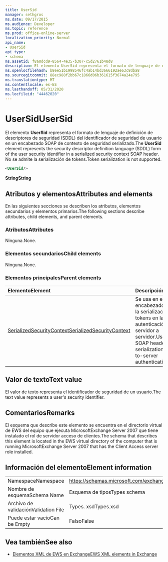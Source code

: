 ```yaml
---
title: UserSid
manager: sethgros
ms.date: 09/17/2015
ms.audience: Developer
ms.topic: reference
ms.prod: office-online-server
localization_priority: Normal
api_name:
- UserSid
api_type:
- schema
ms.assetid: f8a0dcd9-8564-4e35-b307-c5d2761b48d8
description: El elemento UserSid representa el formato de lenguaje de definición de descriptores de seguridad (SDDL) del identificador de seguridad de usuario en un encabezado SOAP de contexto de seguridad serializado. No se admite la serialización de tokens.
ms.openlocfilehash: b8ee51b1998546fc4ab14bd3666192ae63c8dba8
ms.sourcegitcommit: 88ec988f2bb67c1866d06b361615f3674a24e795
ms.translationtype: MT
ms.contentlocale: es-ES
ms.lasthandoff: 05/31/2020
ms.locfileid: "44462020"
---
```

# <a name="usersid"></a><span data-ttu-id="8e938-104">UserSid</span><span class="sxs-lookup"><span data-stu-id="8e938-104">UserSid</span></span>

<span data-ttu-id="8e938-105">El elemento **UserSid** representa el formato de lenguaje de definición de descriptores de seguridad (SDDL) del identificador de seguridad de usuario en un encabezado SOAP de contexto de seguridad serializado.</span><span class="sxs-lookup"><span data-stu-id="8e938-105">The **UserSid** element represents the security descriptor definition language (SDDL) form of the user security identifier in a serialized security context SOAP header.</span></span> <span data-ttu-id="8e938-106">No se admite la serialización de tokens.</span><span class="sxs-lookup"><span data-stu-id="8e938-106">Token serialization is not supported.</span></span> 
  
```xml
<UserSid/>
```

 <span data-ttu-id="8e938-107">**String**</span><span class="sxs-lookup"><span data-stu-id="8e938-107">**String**</span></span>
## <a name="attributes-and-elements"></a><span data-ttu-id="8e938-108">Atributos y elementos</span><span class="sxs-lookup"><span data-stu-id="8e938-108">Attributes and elements</span></span>

<span data-ttu-id="8e938-109">En las siguientes secciones se describen los atributos, elementos secundarios y elementos primarios.</span><span class="sxs-lookup"><span data-stu-id="8e938-109">The following sections describe attributes, child elements, and parent elements.</span></span>
  
### <a name="attributes"></a><span data-ttu-id="8e938-110">Atributos</span><span class="sxs-lookup"><span data-stu-id="8e938-110">Attributes</span></span>

<span data-ttu-id="8e938-111">Ninguna.</span><span class="sxs-lookup"><span data-stu-id="8e938-111">None.</span></span>
  
### <a name="child-elements"></a><span data-ttu-id="8e938-112">Elementos secundarios</span><span class="sxs-lookup"><span data-stu-id="8e938-112">Child elements</span></span>

<span data-ttu-id="8e938-113">Ninguna.</span><span class="sxs-lookup"><span data-stu-id="8e938-113">None.</span></span>
  
### <a name="parent-elements"></a><span data-ttu-id="8e938-114">Elementos principales</span><span class="sxs-lookup"><span data-stu-id="8e938-114">Parent elements</span></span>

|<span data-ttu-id="8e938-115">**Elemento**</span><span class="sxs-lookup"><span data-stu-id="8e938-115">**Element**</span></span>|<span data-ttu-id="8e938-116">**Descripción**</span><span class="sxs-lookup"><span data-stu-id="8e938-116">**Description**</span></span>|
|:-----|:-----|
|[<span data-ttu-id="8e938-117">SerializedSecurityContext</span><span class="sxs-lookup"><span data-stu-id="8e938-117">SerializedSecurityContext</span></span>](serializedsecuritycontext.md) <br/> |<span data-ttu-id="8e938-118">Se usa en el encabezado SOAP para la serialización de tokens en la autenticación de servidor a servidor.</span><span class="sxs-lookup"><span data-stu-id="8e938-118">Used in the SOAP header for token serialization in server-to-server authentication.</span></span>  <br/> |
   
## <a name="text-value"></a><span data-ttu-id="8e938-119">Valor de texto</span><span class="sxs-lookup"><span data-stu-id="8e938-119">Text value</span></span>

<span data-ttu-id="8e938-120">El valor de texto representa el identificador de seguridad de un usuario.</span><span class="sxs-lookup"><span data-stu-id="8e938-120">The text value represents a user's security identifier.</span></span>
  
## <a name="remarks"></a><span data-ttu-id="8e938-121">Comentarios</span><span class="sxs-lookup"><span data-stu-id="8e938-121">Remarks</span></span>

<span data-ttu-id="8e938-122">El esquema que describe este elemento se encuentra en el directorio virtual de EWS del equipo que ejecuta MicrosoftExchange Server 2007 que tiene instalado el rol de servidor acceso de clientes.</span><span class="sxs-lookup"><span data-stu-id="8e938-122">The schema that describes this element is located in the EWS virtual directory of the computer that is running MicrosoftExchange Server 2007 that has the Client Access server role installed.</span></span>
  
## <a name="element-information"></a><span data-ttu-id="8e938-123">Información del elemento</span><span class="sxs-lookup"><span data-stu-id="8e938-123">Element information</span></span>

|||
|:-----|:-----|
|<span data-ttu-id="8e938-124">Namespace</span><span class="sxs-lookup"><span data-stu-id="8e938-124">Namespace</span></span>  <br/> |https://schemas.microsoft.com/exchange/services/2006/types  <br/> |
|<span data-ttu-id="8e938-125">Nombre de esquema</span><span class="sxs-lookup"><span data-stu-id="8e938-125">Schema Name</span></span>  <br/> |<span data-ttu-id="8e938-126">Esquema de tipos</span><span class="sxs-lookup"><span data-stu-id="8e938-126">Types schema</span></span>  <br/> |
|<span data-ttu-id="8e938-127">Archivo de validación</span><span class="sxs-lookup"><span data-stu-id="8e938-127">Validation File</span></span>  <br/> |<span data-ttu-id="8e938-128">Types. xsd</span><span class="sxs-lookup"><span data-stu-id="8e938-128">Types.xsd</span></span>  <br/> |
|<span data-ttu-id="8e938-129">Puede estar vacío</span><span class="sxs-lookup"><span data-stu-id="8e938-129">Can be Empty</span></span>  <br/> |<span data-ttu-id="8e938-130">Falso</span><span class="sxs-lookup"><span data-stu-id="8e938-130">False</span></span>  <br/> |
   
## <a name="see-also"></a><span data-ttu-id="8e938-131">Vea también</span><span class="sxs-lookup"><span data-stu-id="8e938-131">See also</span></span>



- [<span data-ttu-id="8e938-132">Elementos XML de EWS en Exchange</span><span class="sxs-lookup"><span data-stu-id="8e938-132">EWS XML elements in Exchange</span></span>](ews-xml-elements-in-exchange.md)


